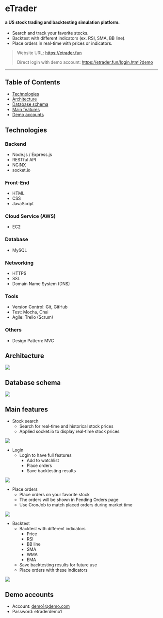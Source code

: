 # eTrader
#### a US stock trading and backtesting simulation platform.
* Search and track your favorite stocks.
* Backtest with different indicators (ex. RSI, SMA, BB line).
* Place orders in real-time with prices or indicators.
> Website URL: https://etrader.fun
> 
> Direct login with demo account: https://etrader.fun/login.html?demo

---

## Table of Contents
* [Technologies](#Technologies)
* [Architecture](#Architecture)
* [Database schema](#Database-schema)
* [Main features](#Main-features)
* [Demo accounts](#Demo-accounts)

## Technologies
### Backend
* Node.js / Express.js
* RESTful API
* NGINX
* socket.io
### Front-End
* HTML
* CSS
* JavaScript
### Cloud Service (AWS)
* EC2
### Database
* MySQL
### Networking
* HTTPS
* SSL
* Domain Name System (DNS)
### Tools
* Version Control: Git, GitHub
* Test: Mocha, Chai
* Agile: Trello (Scrum)
### Others
* Design Pattern: MVC

## Architecture

![](https://i.imgur.com/TrAs2Yv.jpg)

## Database schema

![](https://i.imgur.com/V560aKQ.png)

## Main features
* Stock search
    * Search for real-time and historical stock prices
    * Applied socket.io to display real-time stock prices

![](https://i.imgur.com/ogfYLT1.gif)


* Login
    * Login to have full features
        * Add to watchlist
        * Place orders
        * Save backtesting results

![](https://i.imgur.com/2Uw7ojL.gif)


* Place orders
    * Place orders on your favorite stock
    * The orders will be shown in Pending Orders page
    * Use CronJob to match placed orders during market time

![](https://i.imgur.com/CldtwXx.gif)



* Backtest
    * Backtest with different indicators
        * Price
        * RSI
        * BB line
        * SMA
        * WMA
        * EMA
    * Save backtesting results for future use
    * Place orders with these indicators

![](https://i.imgur.com/uw1UmeH.gif)


## Demo accounts
* Account: demo1@demo.com
* Password: etraderdemo1
